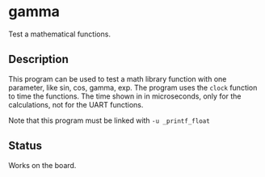 # gamma

Test a mathematical functions.

## Description

This program can be used to test a math library function
with one parameter, like sin, cos, gamma, exp.
The program uses the `clock` function to time the functions.
The time shown in in microseconds, only for the calculations,
not for the UART functions.

Note that this program must be linked with `-u _printf_float`

## Status

Works on the board.
